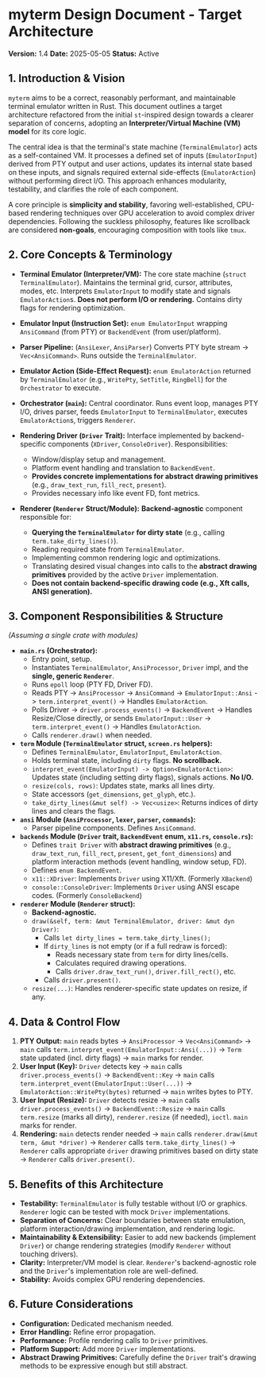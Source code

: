 # myterm Design Document - Target Architecture

**Version:** 1.4
**Date:** 2025-05-05
**Status:** Active

## 1. Introduction & Vision

`myterm` aims to be a correct, reasonably performant, and maintainable terminal emulator written in Rust. This document outlines a target architecture refactored from the initial `st`-inspired design towards a clearer separation of concerns, adopting an **Interpreter/Virtual Machine (VM) model** for its core logic.

The central idea is that the terminal's state machine (`TerminalEmulator`) acts as a self-contained VM. It processes a defined set of inputs (`EmulatorInput`) derived from PTY output and user actions, updates its internal state based on these inputs, and signals required external side-effects (`EmulatorAction`) without performing direct I/O. This approach enhances modularity, testability, and clarifies the role of each component.

A core principle is **simplicity and stability**, favoring well-established, CPU-based rendering techniques over GPU acceleration to avoid complex driver dependencies. Following the suckless philosophy, features like scrollback are considered **non-goals**, encouraging composition with tools like `tmux`.

## 2. Core Concepts & Terminology

* **Terminal Emulator (Interpreter/VM):** The core state machine (`struct TerminalEmulator`). Maintains the terminal grid, cursor, attributes, modes, etc. Interprets `EmulatorInput` to modify state and signals `EmulatorAction`s. **Does not perform I/O or rendering.** Contains dirty flags for rendering optimization.

* **Emulator Input (Instruction Set):** `enum EmulatorInput` wrapping `AnsiCommand` (from PTY) or `BackendEvent` (from user/platform).

* **Parser Pipeline:** (`AnsiLexer`, `AnsiParser`) Converts PTY byte stream -> `Vec<AnsiCommand>`. Runs outside the `TerminalEmulator`.

* **Emulator Action (Side-Effect Request):** `enum EmulatorAction` returned by `TerminalEmulator` (e.g., `WritePty`, `SetTitle`, `RingBell`) for the `Orchestrator` to execute.

* **Orchestrator (`main`):** Central coordinator. Runs event loop, manages PTY I/O, drives parser, feeds `EmulatorInput` to `TerminalEmulator`, executes `EmulatorAction`s, triggers `Renderer`.

* **Rendering Driver (`Driver` Trait):** Interface implemented by backend-specific components (`XDriver`, `ConsoleDriver`). Responsibilities:
    * Window/display setup and management.
    * Platform event handling and translation to `BackendEvent`.
    * **Provides concrete implementations for abstract drawing primitives** (e.g., `draw_text_run`, `fill_rect`, `present`).
    * Provides necessary info like event FD, font metrics.

* **Renderer (`Renderer` Struct/Module):** **Backend-agnostic** component responsible for:
    * **Querying the `TerminalEmulator` for dirty state** (e.g., calling `term.take_dirty_lines()`).
    * Reading required state from `TerminalEmulator`.
    * Implementing common rendering logic and optimizations.
    * Translating desired visual changes into calls to the **abstract drawing primitives** provided by the active `Driver` implementation.
    * **Does not contain backend-specific drawing code (e.g., Xft calls, ANSI generation).**

## 3. Component Responsibilities & Structure

*(Assuming a single crate with modules)*

* **`main.rs` (Orchestrator):**
    * Entry point, setup.
    * Instantiates `TerminalEmulator`, `AnsiProcessor`, `Driver` impl, and the **single, generic `Renderer`**.
    * Runs `epoll` loop (PTY FD, Driver FD).
    * Reads PTY -> `AnsiProcessor` -> `AnsiCommand` -> `EmulatorInput::Ansi` -> `term.interpret_event()` -> Handles `EmulatorAction`.
    * Polls Driver -> `driver.process_events()` -> `BackendEvent` -> Handles Resize/Close directly, or sends `EmulatorInput::User` -> `term.interpret_event()` -> Handles `EmulatorAction`.
    * Calls `renderer.draw()` when needed.
* **`term` Module (`TerminalEmulator` struct, `screen.rs` helpers):**
    * Defines `TerminalEmulator`, `EmulatorInput`, `EmulatorAction`.
    * Holds terminal state, including `dirty` flags. **No scrollback.**
    * `interpret_event(EmulatorInput) -> Option<EmulatorAction>`: Updates state (including setting dirty flags), signals actions. **No I/O.**
    * `resize(cols, rows)`: Updates state, marks all lines dirty.
    * State accessors (`get_dimensions`, `get_glyph`, etc.).
    * `take_dirty_lines(&mut self) -> Vec<usize>`: Returns indices of dirty lines and clears the flags.
* **`ansi` Module (`AnsiProcessor`, `lexer`, `parser`, `commands`):**
    * Parser pipeline components. Defines `AnsiCommand`.
* **`backends` Module (`Driver` trait, `BackendEvent` enum, `x11.rs`, `console.rs`):**
    * Defines `trait Driver` with **abstract drawing primitives** (e.g., `draw_text_run`, `fill_rect`, `present`, `get_font_dimensions`) and platform interaction methods (event handling, window setup, FD).
    * Defines `enum BackendEvent`.
    * `x11::XDriver`: Implements `Driver` using X11/Xft. (Formerly `XBackend`)
    * `console::ConsoleDriver`: Implements `Driver` using ANSI escape codes. (Formerly `ConsoleBackend`)
* **`renderer` Module (`Renderer` struct):**
    * **Backend-agnostic.**
    * `draw(&self, term: &mut TerminalEmulator, driver: &mut dyn Driver)`:
        * Calls `let dirty_lines = term.take_dirty_lines();`
        * If `dirty_lines` is not empty (or if a full redraw is forced):
            * Reads necessary state from `term` for dirty lines/cells.
            * Calculates required drawing operations.
            * Calls `driver.draw_text_run()`, `driver.fill_rect()`, etc.
        * Calls `driver.present()`.
    * `resize(...)`: Handles renderer-specific state updates on resize, if any.

## 4. Data & Control Flow

1.  **PTY Output:** `main` reads bytes -> `AnsiProcessor` -> `Vec<AnsiCommand>` -> `main` calls `term.interpret_event(EmulatorInput::Ansi(...))` -> `Term` state updated (incl. dirty flags) -> `main` marks for render.
2.  **User Input (Key):** `Driver` detects key -> `main` calls `driver.process_events()` -> `BackendEvent::Key` -> `main` calls `term.interpret_event(EmulatorInput::User(...))` -> `EmulatorAction::WritePty(bytes)` returned -> `main` writes bytes to PTY.
3.  **User Input (Resize):** `Driver` detects resize -> `main` calls `driver.process_events()` -> `BackendEvent::Resize` -> `main` calls `term.resize` (marks all dirty), `renderer.resize` (if needed), `ioctl`. `main` marks for render.
4.  **Rendering:** `main` detects render needed -> `main` calls `renderer.draw(&mut term, &mut *driver)` -> `Renderer` calls `term.take_dirty_lines()` -> `Renderer` calls appropriate `driver` drawing primitives based on dirty state -> `Renderer` calls `driver.present()`.

## 5. Benefits of this Architecture

* **Testability:** `TerminalEmulator` is fully testable without I/O or graphics. `Renderer` logic can be tested with mock `Driver` implementations.
* **Separation of Concerns:** Clear boundaries between state emulation, platform interaction/drawing implementation, and rendering logic.
* **Maintainability & Extensibility:** Easier to add new backends (implement `Driver`) or change rendering strategies (modify `Renderer` without touching drivers).
* **Clarity:** Interpreter/VM model is clear. `Renderer`'s backend-agnostic role and the `Driver`'s implementation role are well-defined.
* **Stability:** Avoids complex GPU rendering dependencies.

## 6. Future Considerations

* **Configuration:** Dedicated mechanism needed.
* **Error Handling:** Refine error propagation.
* **Performance:** Profile rendering calls to `Driver` primitives.
* **Platform Support:** Add more `Driver` implementations.
* **Abstract Drawing Primitives:** Carefully define the `Driver` trait's drawing methods to be expressive enough but still abstract.

